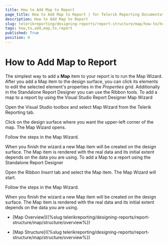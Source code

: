 ```yaml
---
title: How to Add Map to Report
page_title: How to Add Map to Report | for Telerik Reporting Documentation
description: How to Add Map to Report
slug: telerikreporting/designing-reports/report-structure/map/how-to/how-to-add-map-to-report
tags: how,to,add,map,to,report
published: True
position: 0
---
```


# How to Add Map to Report



The simplest way to add a __Map__ item to your report is to run the Map Wizard.
        After you add a Map item to the design surface, you can click its elements to edit the selected element's properties in the
        *Properties* grid. Additionally in the Standalone Report Designer you can use the Ribbon tools.
      To add a map to a report by using the Visual Studio Report Designer Map Wizard

Open the Visual Studio toolbox and select Map Wizard from the Telerik Reporting tab.

Click on the design surface where you want the upper-left corner of the map.
              The Map Wizard opens.
            

Follow the steps in the Map Wizard.

When you finish the wizard a new Map item will be created on the design surface. The Map item is rendered with the real data
              and its initial extent depends on the data you are using.
            To add a Map to a report using the Standalone Report Designer

Open the Ribbon *Insert* tab and select the Map item. The Map Wizard will start.
            

Follow the steps in the Map Wizard.

When you finish the wizard a new Map item will be created on the design surface. The Map item is rendered with the real data
              and its initial extent depends on the data you are using.
            

 * [Map Overview]({%slug telerikreporting/designing-reports/report-structure/map/structure/overview%})

 * [Map Structure]({%slug telerikreporting/designing-reports/report-structure/map/structure/overview%})
